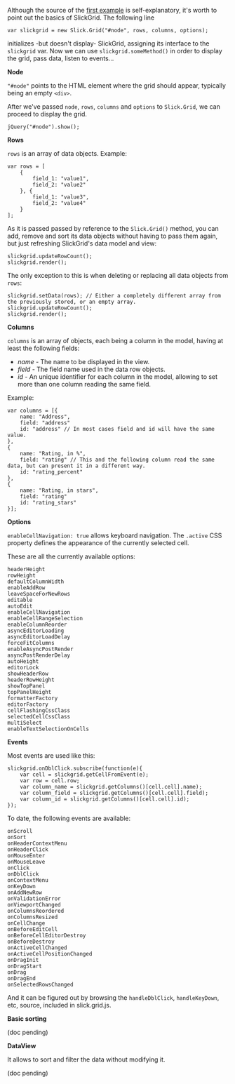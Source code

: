 Although the source of the [first example](http://mleibman.github.com/SlickGrid/examples/example1-simple.html) is self-explanatory, it's worth to point out the basics of SlickGrid. The following line

`var slickgrid = new Slick.Grid("#node", rows, columns, options);`

initializes -but doesn't display- SlickGrid, assigning its interface to the `slickgrid` var. Now we can use `slickgrid.someMethod()` in order to display the grid, pass data, listen to events...

**Node**

`"#node"` points to the HTML element where the grid should appear, typically being an empty `<div>`.

After we've passed `node`, `rows`, `columns` and `options` to `Slick.Grid`, we can proceed to display the grid.

`jQuery("#node").show();`

**Rows**

`rows` is an array of data objects. Example:

    var rows = [
        {
            field_1: "value1",
            field_2: "value2"
        }, {
            field_1: "value3",
            field_2: "value4"
        }
    ];

As it is passed passed by reference to the `Slick.Grid()` method, you can add, remove and sort its data objects without having to pass them again, but just refreshing SlickGrid's data model and view:

    slickgrid.updateRowCount();
    slickgrid.render();

The only exception to this is when deleting or replacing all data objects from `rows`:

    slickgrid.setData(rows); // Either a completely different array from the previously stored, or an empty array.
    slickgrid.updateRowCount();
    slickgrid.render();

**Columns**

`columns` is an array of objects, each being a column in the model, having at least the following fields:

* _name_ - The name to be displayed in the view.
* _field_ - The field name used in the data row objects.
* _id_ - An unique identifier for each column in the model, allowing to set more than one column reading the same field.

Example:

    var columns = [{
        name: "Address",
        field: "address"
        id: "address" // In most cases field and id will have the same value.
    }, 
    {
        name: "Rating, in %",
        field: "rating" // This and the following column read the same data, but can present it in a different way.
        id: "rating_percent"
    }, 
    {
        name: "Rating, in stars",
        field: "rating"
        id: "rating_stars"
    }];

**Options**

`enableCellNavigation: true` allows keyboard navigation. The `.active` CSS property defines the appearance of the currently selected cell.

These are all the currently available options:

    headerHeight
    rowHeight
    defaultColumnWidth
    enableAddRow
    leaveSpaceForNewRows
    editable
    autoEdit
    enableCellNavigation
    enableCellRangeSelection
    enableColumnReorder
    asyncEditorLoading
    asyncEditorLoadDelay
    forceFitColumns
    enableAsyncPostRender
    asyncPostRenderDelay
    autoHeight
    editorLock
    showHeaderRow
    headerRowHeight
    showTopPanel
    topPanelHeight
    formatterFactory
    editorFactory
    cellFlashingCssClass
    selectedCellCssClass
    multiSelect
    enableTextSelectionOnCells

**Events**

Most events are used like this:

    slickgrid.onDblClick.subscribe(function(e){           
        var cell = slickgrid.getCellFromEvent(e);
        var row = cell.row;
        var column_name = slickgrid.getColumns()[cell.cell].name);
        var column_field = slickgrid.getColumns()[cell.cell].field);
        var column_id = slickgrid.getColumns()[cell.cell].id);
    });

To date, the following events are available:

    onScroll        
    onSort          
    onHeaderContextMenu         
    onHeaderClick   
    onMouseEnter    
    onMouseLeave    
    onClick         
    onDblClick      
    onContextMenu   
    onKeyDown       
    onAddNewRow     
    onValidationError
    onViewportChanged
    onColumnsReordered          
    onColumnsResized
    onCellChange    
    onBeforeEditCell
    onBeforeCellEditorDestroy   
    onBeforeDestroy 
    onActiveCellChanged         
    onActiveCellPositionChanged 
    onDragInit      
    onDragStart     
    onDrag          
    onDragEnd       
    onSelectedRowsChanged

And it can be figured out by browsing the `handleDblClick`, `handleKeyDown`, etc, source, included in slick.grid.js.

**Basic sorting**

(doc pending)

**DataView**

It allows to sort and filter the data without modifying it.

(doc pending)